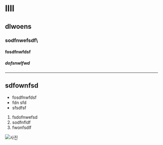 # llll
## dlwoens
### sodfnwefsdf\
#### fosdfnwfdsf
##### dofsnwlfwd
---
sdfownfsd
---
* fosdfnwfdsf
* fdn sfd
* sfsdfsf 
1. fsdofnwefsd
2. sodfnfldf
3. fwonfsdlf

![사진](https://encrypted-tbn0.gstatic.com/images?q=tbn:ANd9GcQC1VfAPn_pJ0CmTjL85OywTYoaKyuXHcMfBq8fVXBVO60w1ZDE)
